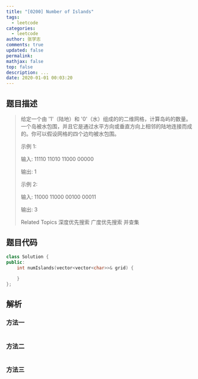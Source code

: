 ```yaml
---
title: "[0200] Number of Islands"
tags:
  - leetcode
categories:
  - leetcode
author: 张学志
comments: true
updated: false
permalink:
mathjax: false
top: false
description: ...
date: 2020-01-01 00:03:20
---
```


## 题目描述

> 给定一个由 '1'（陆地）和 '0'（水）组成的的二维网格，计算岛屿的数量。一个岛被水包围，并且它是通过水平方向或垂直方向上相邻的陆地连接而成的。你可以假设网格的四个边均被水包围。 
> 
> 示例 1: 
> 
> 输入:
> 11110
> 11010
> 11000
> 00000
> 
> 输出: 1
> 
> 
> 示例 2: 
> 
> 输入:
> 11000
> 11000
> 00100
> 00011
> 
> 输出: 3
> 
> Related Topics 深度优先搜索 广度优先搜索 并查集

## 题目代码

```cpp
class Solution {
public:
    int numIslands(vector<vector<char>>& grid) {
        
    }
};
```

## 解析

### 方法一

```cpp

```

### 方法二

```cpp

```

### 方法三

```cpp

```

